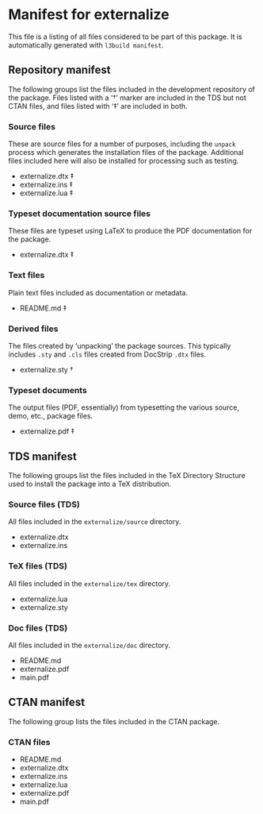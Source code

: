 # Manifest for externalize

This file is a listing of all files considered to be part of this package.
It is automatically generated with `l3build manifest`.


## Repository manifest

The following groups list the files included in the development repository of the package.
Files listed with a ‘†’ marker are included in the TDS but not CTAN files, and files listed
with ‘‡’ are included in both.

### Source files

These are source files for a number of purposes, including the `unpack` process which
generates the installation files of the package. Additional files included here will also
be installed for processing such as testing.

* externalize.dtx ‡
* externalize.ins ‡
* externalize.lua ‡

### Typeset documentation source files

These files are typeset using LaTeX to produce the PDF documentation for the package.

* externalize.dtx ‡

### Text files

Plain text files included as documentation or metadata.

* README.md ‡

### Derived files

The files created by ‘unpacking’ the package sources. This typically includes
`.sty` and `.cls` files created from DocStrip `.dtx` files.

* externalize.sty †

### Typeset documents

The output files (PDF, essentially) from typesetting the various source, demo,
etc., package files.

* externalize.pdf ‡


## TDS manifest

The following groups list the files included in the TeX Directory Structure used to install
the package into a TeX distribution.

### Source files (TDS)

All files included in the `externalize/source` directory.

* externalize.dtx 
* externalize.ins 

### TeX files (TDS)

All files included in the `externalize/tex` directory.

* externalize.lua 
* externalize.sty 

### Doc files (TDS)

All files included in the `externalize/doc` directory.

* README.md 
* externalize.pdf 
* main.pdf 


## CTAN manifest

The following group lists the files included in the CTAN package.

### CTAN files

* README.md 
* externalize.dtx 
* externalize.ins 
* externalize.lua 
* externalize.pdf 
* main.pdf 
